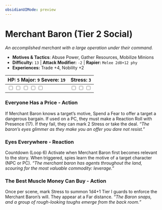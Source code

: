 ```yaml
---
obsidianUIMode: preview
---
```

# Merchant Baron (Tier 2 Social)

*An accomplished merchant with a large operation under their command.*

- **Motives & Tactics**: Abuse Power, Gather Resources, Mobilize Minions
- **Difficulty:** `13` | **Attack Modifier:** `-2` | **Rapier:** `Melee 2d8+12 phy`
- **Experiences:** Trade +4, Nobility +2

| HP: `5` Major: `9` Severe: `19` | Stress: `3` |
|--|--|
|  <input type="checkbox" unchecked id="a8715f6c"> <input type="checkbox" unchecked id="fcdb4724"> <input type="checkbox" unchecked id="95dada9c"> <input type="checkbox" unchecked id="e8b51ccd"> <input type="checkbox" unchecked id="79a4f84f"> |  <input type="checkbox" unchecked id="40322f64"> <input type="checkbox" unchecked id="f33a120b"> <input type="checkbox" unchecked id="d3aea60e"> |

### Everyone Has a Price - Action

If Merchant Baron knows a target’s motive, Spend a Fear to offer a target a dangerous bargain. If used on a PC, they must make a Reaction Roll with Presence (17). If they fail, they can mark 2 Stress or take the deal. *“The baron’s eyes glimmer as they make you an offer you dare not resist.”*

### Eyes Everywhere - Reaction

Countdown (Loop 6) Activate when Merchant Baron first becomes relevant to the story. When triggered, spies learn the motive of a target character (NPC or PC). *“The merchant baron has agents throughout the land, scouring for the most valuable commodity: leverage.”*

### The Best Muscle Money Can Buy - Action

Once per scene, mark Stress to summon 1d4+1 Tier I guards to enforce the Merchant Baron’s will. They appear at a Far distance. *“The Baron snaps, and a group of rough-looking toughs emerge from the back room.”*



